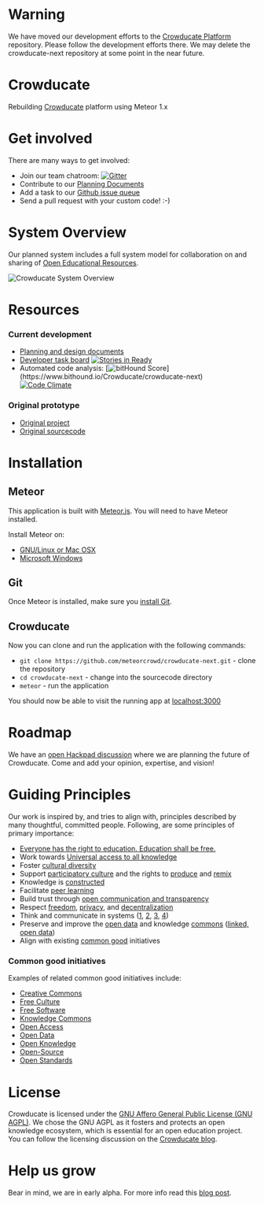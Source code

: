 # Warning
We have moved our development efforts to the [Crowducate Platform](http://github.com/crowducate/crowducate-platform/) repository. Please follow the development efforts there. We may delete the crowducate-next repository at some point in the near future.

# Crowducate
Rebuilding [Crowducate](http://crowducate.me) platform using Meteor 1.x

Get involved
===========
There are many ways to get involved:
* Join our team chatroom: [![Gitter](https://badges.gitter.im/Join%20Chat.svg)](https://gitter.im/Crowducate/openchat)
* Contribute to our [Planning Documents](https://crowducate.hackpad.com)
* Add a task to our [Github issue queue](https://github.com/Crowducate/crowducate-next/issues)
* Send a pull request with your custom code! :-)

System Overview
==============
Our planned system includes a full system model for collaboration on and sharing of [Open Educational Resources](https://en.wikipedia.org/wiki/Open_educational_resources).

![Crowducate System Overview](https://rawgit.com/Crowducate/crowducate-next/development/docs/design/Crowducate-systemOverview.svg)


Resources
========
### Current development
* [Planning and design documents](http://crowducate.hackpad.com)
* [Developer task board](https://waffle.io/Crowducate/crowducate-next) [![Stories in Ready](https://badge.waffle.io/Crowducate/crowducate-next.svg?label=ready&title=Ready)](http://waffle.io/Crowducate/crowducate-next)
* Automated code analysis: [![bitHound Score](https://www.bithound.io/Crowducate/crowducate-next/badges/score.svg?)](https://www.bithound.io/Crowducate/crowducate-next) 
[![Code Climate](https://codeclimate.com/github/Crowducate/crowducate-next/badges/gpa.svg)](https://codeclimate.com/github/Crowducate/crowducate-next)

### Original prototype
* [Original project](http://crowducate.me)
* [Original sourcecode](https://github.com/Crowducate/crowducate.me)


Installation
============

Meteor
------
This application is built with [Meteor.js](http://meteor.com). You will need to have Meteor installed.

Install Meteor on:
* [GNU/Linux or Mac OSX](http://docs.meteor.com/#/basic/)
* [Microsoft Windows](http://win.meteor.com)

Git
---
Once Meteor is installed, make sure you [install Git](http://git-scm.com/book/en/v2/Getting-Started-Installing-Git).

Crowducate
--------
Now you can clone and run the application with the following commands:
* `git clone https://github.com/meteorcrowd/crowducate-next.git` - clone the repository
* `cd crowducate-next` - change into the sourcecode directory
* `meteor` - run the application

You should now be able to visit the running app at [localhost:3000](http://localhost:3000)

Roadmap
=======
We have an [open Hackpad discussion](https://hackpad.com/Crowducate-Roadmap-Ideas-ATAX9ZTodoe) where we are planning the future of Crowducate. Come and add your opinion, expertise, and vision!

Guiding Principles
==================
Our work is inspired by, and tries to align with, principles described by many thoughtful, committed people. Following, are some principles of primary importance:

* [Everyone has the right to education. Education shall be free.](http://www.un.org/en/documents/udhr/index.shtml#a26)
* Work towards [Universal access to all knowledge](https://archive.org/details/SDForumBK)
* Foster [cultural diversity](http://ctb.ku.edu/en/table-of-contents/culture/cultural-competence/culture-and-diversity/main)
* Support [participatory culture](http://www.newmedialiteracies.org/wp-content/uploads/pdfs/NMLWhitePaper.pdf) and the rights to [produce](https://www.youtube.com/watch?v=T_5dpw5dRNY&t=2452) and [remix](http://remix.lessig.org/)
* Knowledge is [constructed](http://ocw.mit.edu/courses/media-arts-and-sciences/mas-962-the-nature-of-constructionist-learning-spring-2003/)
* Facilitate [peer learning](http://peeragogy.org/peer-learning/)
* Build trust through [open communication and transparency](http://www.sanctuaryweb.com/commitments-communication.php)
* Respect [freedom](http://freedomdefined.org/Definition), [privacy](https://epic.org/), and [decentralization](http://redecentralize.org/)
* Think and communicate in systems ([1](https://www.youtube.com/watch?v=T_5dpw5dRNY&t=2861), [2](http://www.open.edu/openlearn/money-management/management/leadership-and-management/managing/introducing-systems-thinking), [3](http://www.ecoliteracy.org/essays/systems-thinking), [4](http://www.systemswiki.org/index.php?title=Systems_Thinking))
* Preserve and improve the [open data](http://linkeddata.org/) and knowledge [commons](http://www.onthecommons.org) ([linked, open data](http://linkeddatabook.com/editions/1.0/))
* Align with existing [common good](https://en.wikipedia.org/wiki/Common_good) initiatives
 
### Common good initiatives 
Examples of related common good initiatives include:
* [Creative Commons](http://creativecommons.org)
* [Free Culture](http://freeculture.org)
* [Free Software](http://fsf.org)
* [Knowledge Commons](http://www.knowledgecommons.org)
* [Open Access](http://budapestopenaccessinitiative.org)
* [Open Data](http://okfn.org/opendata/)
* [Open Knowledge](http://www.opendefinition.org/okd)
* [Open-Source](http://opensource.org)
* [Open Standards](http://www.openstandards.net)


License
=======
Crowducate is licensed under the [GNU Affero General Public License (GNU AGPL)](https://github.com/Crowducate/crowducate.me/blob/master/LICENSE.txt "License for Crowducate"). We chose the GNU AGPL as it fosters and protects an open knowledge ecosystem, which is essential for an open education project. You can follow the licensing discussion on the [Crowducate blog](http://blog.crowducate.me/chose-gpl-license-open-source-project/).

Help us grow
============
Bear in mind, we are in early alpha. For more info read this [blog post](http://blog.crowducate.me/welcome-to-crowducate/ "Welcome to Crowducate").

